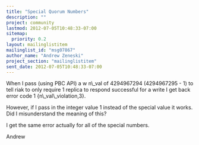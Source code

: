 ```yaml
---
title: "Special Quorum Numbers"
description: ""
project: community
lastmod: 2012-07-05T10:48:33-07:00
sitemap:
  priority: 0.2
layout: mailinglistitem
mailinglist_id: "msg07867"
author_name: "Andrew Zeneski"
project_section: "mailinglistitem"
sent_date: 2012-07-05T10:48:33-07:00
---
```



When I pass (using PBC API) a w n\\_val of 4294967294 (4294967295 - 1) to tell 
riak to only require 1 replica to respond successful for a write I get back 
error code 1 {n\\_val\\_violation,3}.

However, if I pass in the integer value 1 instead of the special value it 
works. Did I misunderstand the meaning of this?

I get the same error actually for all of the special numbers.


Andrew
